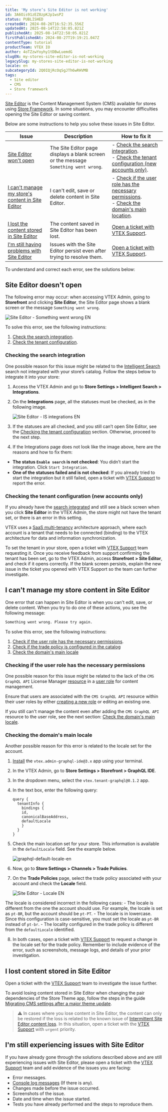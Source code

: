 ```yaml
---
title: 'My store’s Site Editor is not working'
id: 3A6Ois91zEZ8zpKJp1wsP2
status: PUBLISHED
createdAt: 2024-08-26T16:52:35.556Z
updatedAt: 2025-08-14T22:58:05.821Z
publishedAt: 2025-08-14T22:58:05.821Z
firstPublishedAt: 2024-08-27T19:19:21.047Z
contentType: tutorial
productTeam: VTEX IO
author: 4oTZzwYoyhy1tDBwLuemdG
slugEN: my-stores-site-editor-is-not-working
legacySlug: my-stores-site-editor-is-not-working
locale: en
subcategoryId: 2Q0IQjRcOqSgJTh6wRHVMB
tags:
  - Site editor
  - CMS
  - Store framework
---
```


[Site Editor](https://developers.vtex.com/docs/guides/working-with-site-editor) is the Content Management System (CMS) available for stores using [Store Framework](https://developers.vtex.com/docs/guides/store-framework). In some situations, you may encounter difficulties opening the Site Editor or saving content.

Below are some instructions to help you solve these issues in Site Editor.

| **Issue** | **Description** | **How to fix it** |
| ------------ | ------------- | ----------------------------------------- |
| [Site Editor won't open](#the-site-editor-won't-open) | The Site Editor page displays a blank screen or the message `Something went wrong`. | - [Check the search integration](#checking-the-search-integration).<br> - [Check the tenant configuration (new accounts only)](#checking-the-tenant-configuration-new-accounts-only). |
| [I can't manage my store's content in Site Editor](#i-cant-manage-my-store's-content-in-site-editor) | I can't edit, save or delete content in Site Editor. | - [Check if the user role has the necessary permissions](#checking-if-the-user-role-has-the-necessary-permissions).<br> - [Check the domain's main location](#checking-the-domain-main-location). |
| [I lost the content stored in Site Editor](#i-lost-the-content-stored-in-site-editor) | The content saved in Site Editor has been lost. | [Open a ticket with VTEX Support](#i-lost-the-content-stored-in-site-editor). |
| [I'm still having problems with Site Editor](#i'm-still-having-problems-with-site-editor) | Issues with the Site Editor persist even after trying to resolve them. | [Open a ticket with VTEX Support](#i'm-still-experiencing-issues-with-site-editor). |

To understand and correct each error, see the solutions below:

## Site Editor doesn't open

The following error may occur: when accessing VTEX Admin, going to **Storefront** and clicking **Site Editor**, the Site Editor page shows a blank screen or the message `Something went wrong`.

![Site Editor - Something went wrong EN](https://raw.githubusercontent.com/vtexdocs/help-center-content/refs/heads/main/docs/en/troubleshooting/store-operations/my-stores-site-editor-is-not-working_1.png)

To solve this error, see the following instructions:

1. [Check the search integration](#checking-the-search-integration).
2. [Check the tenant configuration](#checking-the-tenant-configuration-new-accounts-only).

### Checking the search integration

One possible reason for this issue might be related to the [Intelligent Search](https://help.vtex.com/en/tracks/vtex-intelligent-search--19wrbB7nEQcmwzDPl1l4Cb/3qgT47zY08biLP3d5os3DG) search not integrated with your store’s catalog. Follow the steps below to integrate it into your store:

1. Access the VTEX Admin and go to **Store Settings > Intelligent Search > Integrations**.
2. On the **Integrations** page, all the statuses must be checked, as in the following image.

    ![Site Editor - IS integrations EN](https://raw.githubusercontent.com/vtexdocs/help-center-content/refs/heads/main/docs/en/troubleshooting/store-operations/my-stores-site-editor-is-not-working_2.png)

3. If the statuses are all checked, and you still can’t open Site Editor, see the [Checking the tenant configuration](#checking-the-new-account-tenant-configuration) section. Otherwise, proceed to the next step.
4. If the Integrations page does not look like the image above, here are the reasons and how to fix them:
  - **The status `Enable search` is not checked**: You didn’t start the integration. Click `Start Integration`.
  - **One of the statuses failed and is not checked**: If you already tried to start the integration but it still failed, open a ticket with [VTEX Support](https://help.vtex.com/en/support) to report the error.

### Checking the tenant configuration (new accounts only)

If you already have the [search integrated](#check-the-search-integration) and still see a black screen when you click **Site Editor** in the VTEX Admin, the store might not have the tenant set, or there is an error in this setting.

VTEX uses a [SaaS multi-tenancy](https://developers.vtex.com/docs/guides/cloud-infrastructure#saas-multi-tenancy) architecture approach, where each account is a tenant that needs to be connected (binding) to the VTEX architecture for data and information synchronization.

To set the tenant in your store, open a ticket with [VTEX Support](https://help.vtex.com/en/support) team requesting it. Once you receive feedback from support confirming the tenant has been set, go to the VTEX Admin, access **Storefront > Site Editor**, and check if it opens correctly. If the blank screen persists, explain the new issue in the ticket you opened with VTEX Support so the team can further investigate.

## I can't manage my store content in Site Editor

One error that can happen in Site Editor is when you can't edit, save, or delete content. When you try to do one of these actions, you see the following message:

```bash
Something went wrong. Please try again.
```

To solve this error, see the following instructions:

1. [Check if the user role has the necessary permissions](#checking-if-the-user-role-has-the-necessary-permissions).
2. [Check if the trade policy is configured in the catalog](#checking-if-the-trade-policy-is-configured-in-the-catalog)
3. [Check the domain's main locale](#checking-the-domain's-main-locale)

### Checking if the user role has the necessary permissions

One possible reason for this issue might be related to the lack of the `CMS GraphQL API` License Manager [resource](https://help.vtex.com/en/tutorial/license-manager-resources--3q6ztrC8YynQf6rdc6euk3) in a [user role](https://help.vtex.com/tutorial/roles--7HKK5Uau2H6wxE1rH5oRbc) for content management.

Ensure that users are associated with the `CMS GraphQL API` resource within their user roles by either [creating a new role](https://help.vtex.com/en/tutorial/roles--7HKK5Uau2H6wxE1rH5oRbc#creating-a-role) or editing an existing one.

If you still can't manage the content even after adding the `CMS GraphQL API` resource to the user role, see the next section: [Check the domain's main locale](#checking-the-domain's-main-locale).

### Checking the domain's main locale

Another possible reason for this error is related to the locale set for the account.

1. [Install](https://developers.vtex.com/docs/guides/vtex-io-documentation-installing-an-app) the `vtex.admin-graphql-ide@3.x` app using your terminal.
2. In the VTEX Admin, go to **Store Settings > Storefront > GraphQL IDE**.
3. In the dropdown menu, select the `vtex.tenant-graphql@0.1.2` app.
4. In the text box, enter the following query:

    ```
    query {
      tenantInfo {
    	bindings {
      	id,
      	canonicalBaseAddress,
     	defaultLocale
    	}
      }
    }
    ```

5. Check the main location set for your store. This information is available in the `defaultLocale` field. See the example below.

    ![graphql-default-locale-en](https://raw.githubusercontent.com/vtexdocs/help-center-content/refs/heads/main/docs/en/troubleshooting/store-operations/my-stores-site-editor-is-not-working_3.png)

6. Now, go to **Store Settings > Channels > Trade Policies**.
7. On the **Trade Policies** page, select the trade policy associated with your account and check the **Locale** field.

    ![Site Editor - Locale EN](https://raw.githubusercontent.com/vtexdocs/help-center-content/refs/heads/main/docs/en/troubleshooting/store-operations/my-stores-site-editor-is-not-working_4.png)

  The locale is considered incorrect in the following cases:
    - The locale is different from the one the account should use. For example, the locale is set as `pt-BR`, but the account should be `pt-PT`.
    - The locale is in lowercase. Since this configuration is case-sensitive, you must set the locale as `pt-BR` instead of `pt-br`.
    - The locality configured in the trade policy is different from the `defaultLocale` identified.

8. In both cases, open a ticket with [VTEX Support](https://help.vtex.com/en/support) to request a change in the locale set for the trade policy. Remember to include evidence of the error, such as screenshots, message logs, and details of your prior investigation.

## I lost content stored in Site Editor

Open a ticket with the [VTEX Support](https://help.vtex.com/en/support) team to investigate the issue further.

To avoid losing content stored in Site Editor when changing the pair dependencies of the Store Theme app, follow the steps in the guide [Migrating CMS settings after a major theme update](https://developers.vtex.com/docs/guides/vtex-io-documentation-migrating-cms-settings-after-major-update).

> ⚠️  In cases where you lose content in Site Editor, the content can only be restored if the loss is related to the known issue of [Intermittent Site Editor content loss](https://help.vtex.com/pt/known-issues/perda-intermitente-de-conteudo-do-site-editor--3a5MlAoD2Z7Gu6HDS8wihD). In this situation, open a ticket with the [VTEX Support](https://help.vtex.com/pt/support) with `urgent` priority. 

## I'm still experiencing issues with Site Editor

If you have already gone through the solutions described above and are still experiencing issues with Site Editor, please open a ticket with the [VTEX Support](https://help.vtex.com/en/support) team and add evidence of the issues you are facing:

- Error messages.
- [Console log messages](https://developer.chrome.com/docs/devtools/console/understand-messages) (If there is any).
- Changes made before the issue occurred.
- Screenshots of the issue.
- Date and time when the issue started.
- Tests you have already performed and the steps to reproduce them.
